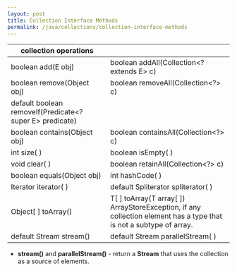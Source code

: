 ```yaml
---
layout: post
title: Collection Interface Methods
permalink: /java/collections/collection-interface-methods
---
```



|collection operations						|		|
|---										|---|
|boolean add(E obj) 						| boolean addAll(Collection<? extends E> c)					|
|boolean remove(Object obj)					| boolean removeAll(Collection<?> c)						|
| default boolean removeIf(Predicate<? super E> predicate)	|
|boolean contains(Object obj)				| boolean containsAll(Collection<?> c)						|
|int size( )								| boolean isEmpty( )										|
|void clear( )								| boolean retainAll(Collection<?> c)						|
|boolean equals(Object obj)					| int hashCode( )											|					
|Iterator<E> iterator( )					| default Spliterator<E> spliterator( )						|
|Object[ ] toArray()						|<T> T[ ] toArray(T array[ ])<br> ArrayStoreException, if any collection element has a type that is not a subtype of array.|
|default Stream<E> stream()					| default Stream<E> parallelStream( )						|

* **stream()** and **parallelStream()** - return a **Stream** that uses the collection as a source of elements.
